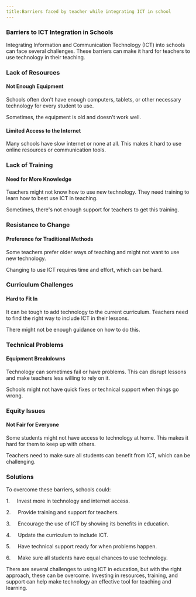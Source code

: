 ```yaml
---
title:Barriers faced by teacher while integrating ICT in school
---
```


### Barriers to ICT Integration in Schools

Integrating Information and Communication Technology (ICT) into schools can face several challenges. These barriers can make it hard for teachers to use technology in their teaching.

### Lack of Resources

#### Not Enough Equipment

Schools often don't have enough computers, tablets, or other necessary technology for every student to use.

Sometimes, the equipment is old and doesn't work well.

#### Limited Access to the Internet

Many schools have slow internet or none at all. This makes it hard to use online resources or communication tools.

### Lack of Training

#### Need for More Knowledge

Teachers might not know how to use new technology. They need training to learn how to best use ICT in teaching.

Sometimes, there's not enough support for teachers to get this training.

### Resistance to Change

#### Preference for Traditional Methods

Some teachers prefer older ways of teaching and might not want to use new technology.

Changing to use ICT requires time and effort, which can be hard.

### Curriculum Challenges

#### Hard to Fit In

It can be tough to add technology to the current curriculum. Teachers need to find the right way to include ICT in their lessons.

There might not be enough guidance on how to do this.

### Technical Problems

#### Equipment Breakdowns

Technology can sometimes fail or have problems. This can disrupt lessons and make teachers less willing to rely on it.

Schools might not have quick fixes or technical support when things go wrong.

### Equity Issues

#### Not Fair for Everyone

Some students might not have access to technology at home. This makes it hard for them to keep up with others.

Teachers need to make sure all students can benefit from ICT, which can be challenging.

### Solutions

To overcome these barriers, schools could:

1.     Invest more in technology and internet access.

2.     Provide training and support for teachers.

3.     Encourage the use of ICT by showing its benefits in education.

4.     Update the curriculum to include ICT.

5.     Have technical support ready for when problems happen.

6.     Make sure all students have equal chances to use technology.

There are several challenges to using ICT in education, but with the right approach, these can be overcome. Investing in resources, training, and support can help make technology an effective tool for teaching and learning.
